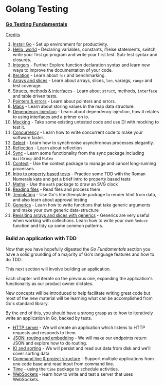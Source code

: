 # Golang Testing


### [Go Testing Fundamentals](https://github.com/quii/learn-go-with-tests) 

[Credits](https://github.com/quii/learn-go-with-tests)

1. [Install Go](https://github.com/quii/learn-go-with-tests/blob/main/install-go.md) - Set up environment for productivity.
2. [Hello, world](https://github.com/quii/learn-go-with-tests/blob/main/hello-world.md) - Declaring variables, constants, if/else statements, switch, write your first go program and write your first test. Sub-test syntax and closures.
3. [Integers](https://github.com/quii/learn-go-with-tests/blob/main/integers.md) - Further Explore function declaration syntax and learn new ways to improve the documentation of your code.
4. [Iteration](https://github.com/quii/learn-go-with-tests/blob/main/iteration.md) - Learn about `for` and benchmarking.
5. [Arrays and slices](https://github.com/quii/learn-go-with-tests/blob/main/arrays-and-slices.md) - Learn about arrays, slices, `len`, varargs, `range` and test coverage.
6. [Structs, methods & interfaces](https://github.com/quii/learn-go-with-tests/blob/main/structs-methods-and-interfaces.md) - Learn about `struct`, methods, `interface` and table driven tests.
7. [Pointers & errors](https://github.com/quii/learn-go-with-tests/blob/main/pointers-and-errors.md) - Learn about pointers and errors.
8. [Maps](https://github.com/quii/learn-go-with-tests/blob/main/maps.md) - Learn about storing values in the map data structure.
9. [Dependency Injection](https://github.com/quii/learn-go-with-tests/blob/main/dependency-injection.md) - Learn about dependency injection, how it relates to using interfaces and a primer on io.
10. [Mocking](https://github.com/quii/learn-go-with-tests/blob/main/mocking.md) - Take some existing untested code and use DI with mocking to test it.
11. [Concurrency](https://github.com/quii/learn-go-with-tests/blob/main/concurrency.md) - Learn how to write concurrent code to make your software faster.
12. [Select](https://github.com/quii/learn-go-with-tests/blob/main/select.md) - Learn how to synchronise asynchronous processes elegantly.
13. [Reflection](https://github.com/quii/learn-go-with-tests/blob/main/reflection.md) - Learn about reflection
14. [Sync](https://github.com/quii/learn-go-with-tests/blob/main/sync.md) - Learn some functionality from the sync package including `WaitGroup` and `Mutex`
15. [Context](https://github.com/quii/learn-go-with-tests/blob/main/context.md) - Use the context package to manage and cancel long-running processes
16. [Intro to property based tests](https://github.com/quii/learn-go-with-tests/blob/main/roman-numerals.md) - Practice some TDD with the Roman Numerals kata and get a brief intro to property based tests
17. [Maths](https://github.com/quii/learn-go-with-tests/blob/main/math.md) - Use the `math` package to draw an SVG clock
18. [Reading files](https://github.com/quii/learn-go-with-tests/blob/main/reading-files.md) - Read files and process them
19. [Templating](https://github.com/quii/learn-go-with-tests/blob/main/html-templates.md) - Use Go's html/template package to render html from data, and also learn about approval testing
20. [Generics](https://github.com/quii/learn-go-with-tests/blob/main/generics.md) - Learn how to write functions that take generic arguments and make your own generic data-structure
21. [Revisiting arrays and slices with generics](https://github.com/quii/learn-go-with-tests/blob/main/revisiting-arrays-and-slices-with-generics.md) - Generics are very useful when working with collections. Learn how to write your own `Reduce` function and tidy up some common patterns.


### Build an application with TDD

Now that you have hopefully digested the _Go Fundamentals_ section you have a solid grounding of a majority of Go's language features and how to do TDD.

This next section will involve building an application.

Each chapter will iterate on the previous one, expanding the application's functionality as our product owner dictates.

New concepts will be introduced to help facilitate writing great code but most of the new material will be learning what can be accomplished from Go's standard library.

By the end of this, you should have a strong grasp as to how to iteratively write an application in Go, backed by tests.

* [HTTP server](https://github.com/quii/learn-go-with-tests/blob/main/http-server.md) - We will create an application which listens to HTTP requests and responds to them.
* [JSON, routing and embedding](https://github.com/quii/learn-go-with-tests/blob/main/json.md) - We will make our endpoints return JSON and explore how to do routing.
* [IO and sorting](https://github.com/quii/learn-go-with-tests/blob/main/io.md) - We will persist and read our data from disk and we'll cover sorting data.
* [Command line & project structure](https://github.com/quii/learn-go-with-tests/blob/main/command-line.md) - Support multiple applications from one code base and read input from command line.
* [Time](https://github.com/quii/learn-go-with-tests/blob/main/time.md) - using the `time` package to schedule activities.
* [WebSockets](https://github.com/quii/learn-go-with-tests/blob/main/websockets.md) - learn how to write and test a server that uses WebSockets.